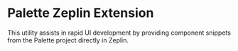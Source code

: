 # Palette Zeplin Extension

This utility assists in rapid UI development by providing component snippets from the Palette project directly in Zeplin.
